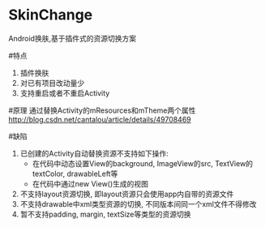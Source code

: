 # SkinChange
Android换肤,基于插件式的资源切换方案

#特点
1. 插件换肤</br>
2. 对已有项目改动量少</br>
3. 支持重启或者不重启Activity</br>

#原理
通过替换Activity的mResources和mTheme两个属性
http://blog.csdn.net/cantalou/article/details/49708469

#缺陷
1. 已创建的Activity自动替换资源不支持如下操作:</br>
   <ul>
     <li> 在代码中动态设置View的background, ImageView的src, TextView的textColor, drawableLeft等</li>
     <li> 在代码中通过new View()生成的视图</li>
   </ul>
2. 不支持layout资源切换, 即layout资源只会使用app内自带的资源文件
3. 不支持drawable中xml类型资源的切换, 不同版本间同一个xml文件不得修改
4. 暂不支持padding, margin, textSize等类型的资源切换
